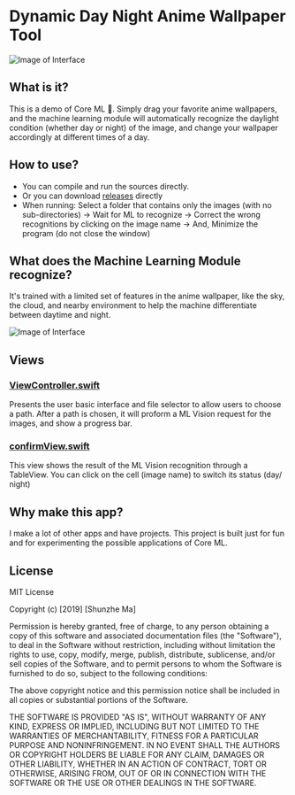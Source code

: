 # Dynamic Day Night Anime Wallpaper Tool

![Image of Interface](https://s3-us-west-1.amazonaws.com/public-sharing-storage/2.png)

## What is it?
This is a demo of Core ML 🤖. Simply drag your favorite anime wallpapers, and the machine learning module will automatically recognize the daylight condition (whether day or night) of the image, and change your wallpaper accordingly at different times of a day.

## How to use?
- You can compile and run the sources directly.
- Or you can download [releases](https://github.com/msztech/Dynamic-Day-Night-Anime-Wallpaper/releases) directly
- When running: Select a folder that contains only the images (with no sub-directories) -> Wait for ML to recognize -> Correct the wrong recognitions by clicking on the image name -> And, Minimize the program (do not close the window)

## What does the Machine Learning Module recognize?
It's trained with a limited set of features in the anime wallpaper, like the sky, the cloud, and nearby environment to help the machine differentiate between daytime and night.

![Image of Interface](https://s3-us-west-1.amazonaws.com/public-sharing-storage/3.png)

## Views

### [ViewController.swift](https://github.com/msztech/Dynamic-Day-Night-Anime-Wallpaper/blob/master/Dynamic%20Anime%20Wallpaper/ViewController.swift)
Presents the user basic interface and file selector to allow users to choose a path. After a path is chosen, it will proform a ML Vision request for the images, and show a progress bar.

### [confirmView.swift](https://github.com/msztech/Dynamic-Day-Night-Anime-Wallpaper/blob/master/Dynamic%20Anime%20Wallpaper/confirmView.swift)
This view shows the result of the ML Vision recognition through a TableView. You can click on the cell (image name) to switch its status (day/ night)

## Why make this app?
I make a lot of other apps and have projects. This project is built just for fun and for experimenting the possible applications of Core ML.

## License
MIT License

Copyright (c) [2019] [Shunzhe Ma]

Permission is hereby granted, free of charge, to any person obtaining a copy of this software and associated documentation files (the "Software"), to deal in the Software without restriction, including without limitation the rights to use, copy, modify, merge, publish, distribute, sublicense, and/or sell copies of the Software, and to permit persons to whom the Software is furnished to do so, subject to the following conditions:

The above copyright notice and this permission notice shall be included in all copies or substantial portions of the Software.

THE SOFTWARE IS PROVIDED "AS IS", WITHOUT WARRANTY OF ANY KIND, EXPRESS OR IMPLIED, INCLUDING BUT NOT LIMITED TO THE WARRANTIES OF MERCHANTABILITY, FITNESS FOR A PARTICULAR PURPOSE AND NONINFRINGEMENT. IN NO EVENT SHALL THE AUTHORS OR COPYRIGHT HOLDERS BE LIABLE FOR ANY CLAIM, DAMAGES OR OTHER LIABILITY, WHETHER IN AN ACTION OF CONTRACT, TORT OR OTHERWISE, ARISING FROM, OUT OF OR IN CONNECTION WITH THE SOFTWARE OR THE USE OR OTHER DEALINGS IN THE SOFTWARE.
